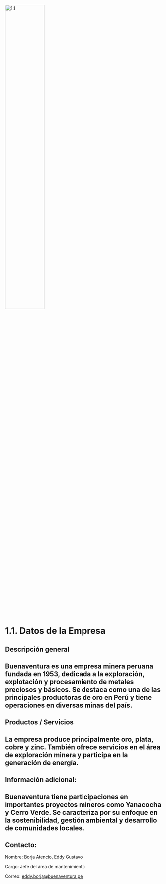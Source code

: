 <img src="logo.jng" alt="1.1" style="width: 50%; height: auto;" />

# 1.1. Datos de la Empresa

## Descripción general
Buenaventura es una empresa minera peruana fundada en 1953, dedicada a la exploración, explotación y procesamiento de metales preciosos y básicos. Se destaca como una de las principales productoras de oro en Perú y tiene operaciones en diversas minas del país. 
---

## Productos / Servicios
La empresa produce principalmente oro, plata, cobre y zinc. También ofrece servicios en el área de exploración minera y participa en la generación de energía. 
---

## Información adicional:
Buenaventura tiene participaciones en importantes proyectos mineros como Yanacocha y Cerro Verde. Se caracteriza por su enfoque en la sostenibilidad, gestión ambiental y desarrollo de comunidades locales. 
---
## Contacto:  
Nombre: Borja Atencio, Eddy Gustavo 

Cargo: Jefe del área de mantenimiento 

Correo: eddy.borja@buenaventura.pe 